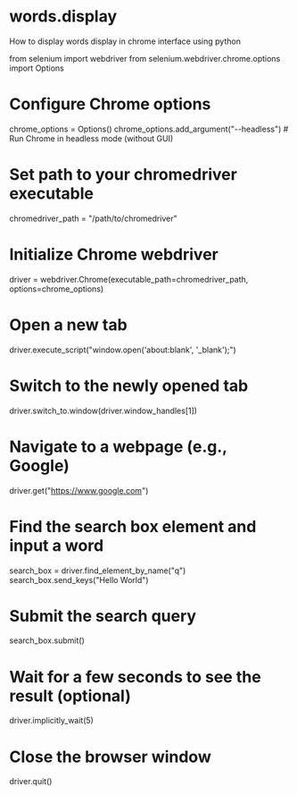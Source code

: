 # words.display
How to display words display in chrome interface using python

from selenium import webdriver
from selenium.webdriver.chrome.options import Options

# Configure Chrome options
chrome_options = Options()
chrome_options.add_argument("--headless")  # Run Chrome in headless mode (without GUI)

# Set path to your chromedriver executable
chromedriver_path = "/path/to/chromedriver"

# Initialize Chrome webdriver
driver = webdriver.Chrome(executable_path=chromedriver_path, options=chrome_options)

# Open a new tab
driver.execute_script("window.open('about:blank', '_blank');")

# Switch to the newly opened tab
driver.switch_to.window(driver.window_handles[1])

# Navigate to a webpage (e.g., Google)
driver.get("https://www.google.com")

# Find the search box element and input a word
search_box = driver.find_element_by_name("q")
search_box.send_keys("Hello World")

# Submit the search query
search_box.submit()

# Wait for a few seconds to see the result (optional)
driver.implicitly_wait(5)

# Close the browser window
driver.quit()
